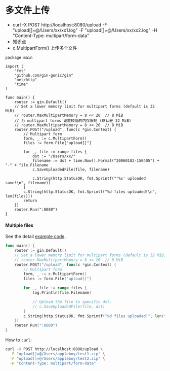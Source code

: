 # 多文件上传 
- curl -X POST http://localhost:8080/upload -F "upload[]=@/Users/xx/xx1.log" -F "upload[]=@/Users/xx/xx2.log" -H "Content-Type: multipart/form-data"
- 知识点
- c.MultipartForm() 上传多个文件
``` 
package main

import (
	"fmt"
	"github.com/gin-gonic/gin"
	"net/http"
	"time"
)

func main() {
	router := gin.Default()
	// Set a lower memory limit for multipart forms (default is 32 MiB)
	// router.MaxMultipartMemory = 8 << 20  // 8 MiB
	// 为 multipart forms 设置较低的内存限制 (默认是 32 MiB)
	// router.MaxMultipartMemory = 8 << 20  // 8 MiB
	router.POST("/upload", func(c *gin.Context) {
		// Multipart form
		form, _ := c.MultipartForm()
		files := form.File["upload[]"]
		
		for _, file := range files {
			dst := "/Users/xx/"
			filename := dst + time.Now().Format("20060102-150405") + "-" + file.Filename
			c.SaveUploadedFile(file, filename)
			
			c.String(http.StatusOK, fmt.Sprintf("'%s' uploaded save!\n", filename))
		}
		c.String(http.StatusOK, fmt.Sprintf("%d files uploaded!\n", len(files)))
		return
	})
	router.Run(":8080")
}
```

#### Multiple files

See the detail [example code](https://github.com/gin-gonic/examples/tree/master/upload-file/multiple).

```go
func main() {
	router := gin.Default()
	// Set a lower memory limit for multipart forms (default is 32 MiB)
	// router.MaxMultipartMemory = 8 << 20  // 8 MiB
	router.POST("/upload", func(c *gin.Context) {
		// Multipart form
		form, _ := c.MultipartForm()
		files := form.File["upload[]"]

		for _, file := range files {
			log.Println(file.Filename)

			// Upload the file to specific dst.
			// c.SaveUploadedFile(file, dst)
		}
		c.String(http.StatusOK, fmt.Sprintf("%d files uploaded!", len(files)))
	})
	router.Run(":8080")
}
```

How to `curl`:

```bash
curl -X POST http://localhost:8080/upload \
  -F "upload[]=@/Users/appleboy/test1.zip" \
  -F "upload[]=@/Users/appleboy/test2.zip" \
  -H "Content-Type: multipart/form-data"
```